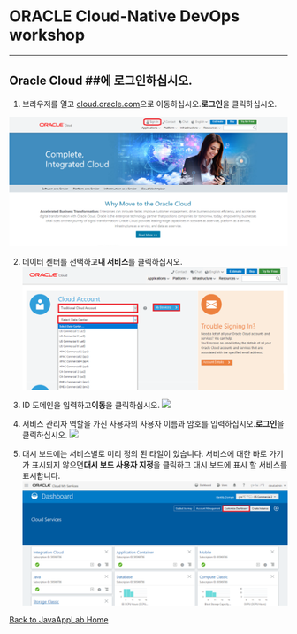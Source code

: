 # ORACLE Cloud-Native DevOps workshop #
-----
## Oracle Cloud ##에 로그인하십시오.


1. 브라우저를 열고 [cloud.oracle.com](https://cloud.oracle.com)으로 이동하십시오.**로그인**을 클릭하십시오. 

![cloud.oracle.com](images/sign-in/sign.01.cloud.oracle.com.png)


2. 데이터 센터를 선택하고**내 서비스**를 클릭하십시오. 
![](images/sign-in/sign.02.select.datacenter.png)


3. ID 도메인을 입력하고**이동**을 클릭하십시오. 
![](images/sign-in/sign.03.identity.domain.png)


4. 서비스 관리자 역할을 가진 사용자의 사용자 이름과 암호를 입력하십시오.**로그인**을 클릭하십시오. 
![](images/sign-in/sign.04.credentials.png)


5. 대시 보드에는 서비스별로 미리 정의 된 타일이 있습니다. 서비스에 대한 바로 가기가 표시되지 않으면**대시 보드 사용자 지정**을 클릭하고 대시 보드에 표시 할 서비스를 표시합니다. 
![](images/sign-in/sign.05.dashboard.png)


[Back to JavaAppLab Home](README.md) 

